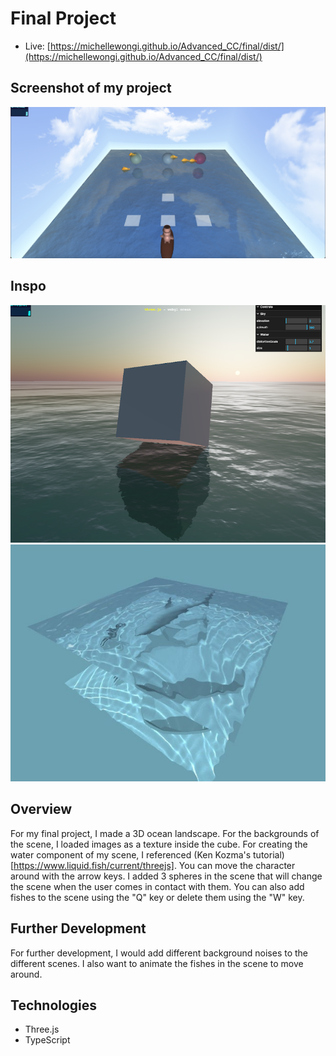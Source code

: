 # Final Project

- Live: [https://michellewongi.github.io/Advanced_CC/final/dist/](https://michellewongi.github.io/Advanced_CC/final/dist/)

## Screenshot of my project

![](./images/ss.png)

## Inspo

![](./images/inspo2.png) ![](./images/inspo3.jpg)

## Overview

For my final project, I made a 3D ocean landscape. For the backgrounds of the scene, I loaded images as a texture inside the cube. For creating the water component of my scene, I referenced (Ken Kozma's tutorial)[https://www.liquid.fish/current/threejs]. You can move the character around with the arrow keys. I added 3 spheres in the scene that will change the scene when the user comes in contact with them. You can also add fishes to the scene using the "Q" key or delete them using the "W" key.

## Further Development

For further development, I would add different background noises to the different scenes. I also want to animate the fishes in the scene to move around.

## Technologies

- Three.js
- TypeScript
